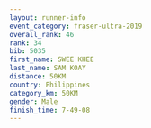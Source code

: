 ```yaml
---
layout: runner-info 
event_category: fraser-ultra-2019 
overall_rank: 46
rank: 34
bib: 5035
first_name: SWEE KHEE
last_name: SAM KOAY
distance: 50KM
country: Philippines
category_km: 50KM
gender: Male
finish_time: 7-49-08
---
```


